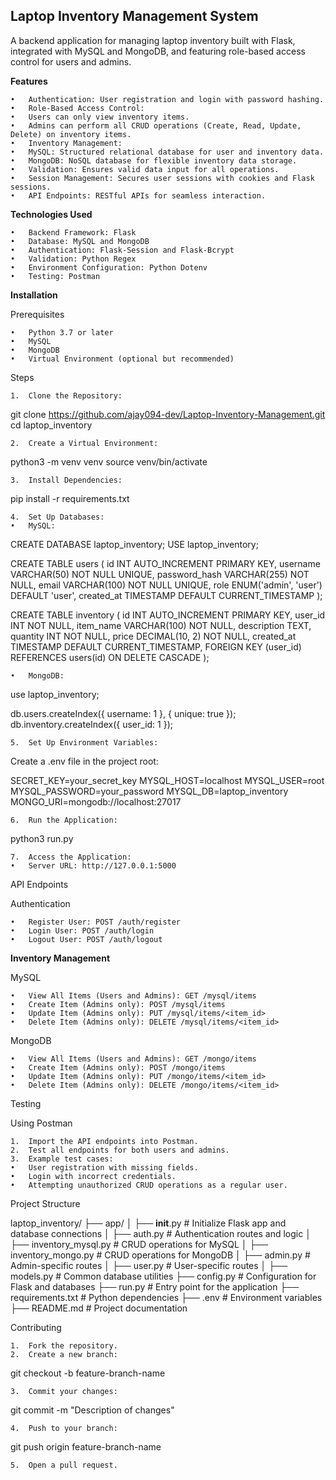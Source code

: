 
## Laptop Inventory Management System

A backend application for managing laptop inventory built with Flask, integrated with MySQL and MongoDB, and featuring role-based access control for users and admins.

**Features**

	•	Authentication: User registration and login with password hashing.
	•	Role-Based Access Control:
	•	Users can only view inventory items.
	•	Admins can perform all CRUD operations (Create, Read, Update, Delete) on inventory items.
	•	Inventory Management:
	•	MySQL: Structured relational database for user and inventory data.
	•	MongoDB: NoSQL database for flexible inventory data storage.
	•	Validation: Ensures valid data input for all operations.
	•	Session Management: Secures user sessions with cookies and Flask sessions.
	•	API Endpoints: RESTful APIs for seamless interaction.

**Technologies Used**

	•	Backend Framework: Flask
	•	Database: MySQL and MongoDB
	•	Authentication: Flask-Session and Flask-Bcrypt
	•	Validation: Python Regex
	•	Environment Configuration: Python Dotenv
	•	Testing: Postman

**Installation**

Prerequisites

	•	Python 3.7 or later
	•	MySQL
	•	MongoDB
	•	Virtual Environment (optional but recommended)

Steps

	1.	Clone the Repository:

git clone <https://github.com/ajay094-dev/Laptop-Inventory-Management.git>
cd laptop_inventory


	2.	Create a Virtual Environment:

python3 -m venv venv
source venv/bin/activate


	3.	Install Dependencies:

pip install -r requirements.txt


	4.	Set Up Databases:
	•	MySQL:

CREATE DATABASE laptop_inventory;
USE laptop_inventory;

CREATE TABLE users (
    id INT AUTO_INCREMENT PRIMARY KEY,
    username VARCHAR(50) NOT NULL UNIQUE,
    password_hash VARCHAR(255) NOT NULL,
    email VARCHAR(100) NOT NULL UNIQUE,
    role ENUM('admin', 'user') DEFAULT 'user',
    created_at TIMESTAMP DEFAULT CURRENT_TIMESTAMP
);

CREATE TABLE inventory (
    id INT AUTO_INCREMENT PRIMARY KEY,
    user_id INT NOT NULL,
    item_name VARCHAR(100) NOT NULL,
    description TEXT,
    quantity INT NOT NULL,
    price DECIMAL(10, 2) NOT NULL,
    created_at TIMESTAMP DEFAULT CURRENT_TIMESTAMP,
    FOREIGN KEY (user_id) REFERENCES users(id) ON DELETE CASCADE
);


	•	MongoDB:

use laptop_inventory;

db.users.createIndex({ username: 1 }, { unique: true });
db.inventory.createIndex({ user_id: 1 });


	5.	Set Up Environment Variables:
Create a .env file in the project root:

SECRET_KEY=your_secret_key
MYSQL_HOST=localhost
MYSQL_USER=root
MYSQL_PASSWORD=your_password
MYSQL_DB=laptop_inventory
MONGO_URI=mongodb://localhost:27017


	6.	Run the Application:

python3 run.py


	7.	Access the Application:
	•	Server URL: http://127.0.0.1:5000

API Endpoints

Authentication

	•	Register User: POST /auth/register
	•	Login User: POST /auth/login
	•	Logout User: POST /auth/logout

**Inventory Management**

MySQL

	•	View All Items (Users and Admins): GET /mysql/items
	•	Create Item (Admins only): POST /mysql/items
	•	Update Item (Admins only): PUT /mysql/items/<item_id>
	•	Delete Item (Admins only): DELETE /mysql/items/<item_id>

MongoDB

	•	View All Items (Users and Admins): GET /mongo/items
	•	Create Item (Admins only): POST /mongo/items
	•	Update Item (Admins only): PUT /mongo/items/<item_id>
	•	Delete Item (Admins only): DELETE /mongo/items/<item_id>

Testing

Using Postman

	1.	Import the API endpoints into Postman.
	2.	Test all endpoints for both users and admins.
	3.	Example test cases:
	•	User registration with missing fields.
	•	Login with incorrect credentials.
	•	Attempting unauthorized CRUD operations as a regular user.

Project Structure

laptop_inventory/
├── app/
│   ├── __init__.py        # Initialize Flask app and database connections
│   ├── auth.py            # Authentication routes and logic
│   ├── inventory_mysql.py # CRUD operations for MySQL
│   ├── inventory_mongo.py # CRUD operations for MongoDB
│   ├── admin.py           # Admin-specific routes
│   ├── user.py            # User-specific routes
│   ├── models.py          # Common database utilities
├── config.py              # Configuration for Flask and databases
├── run.py                 # Entry point for the application
├── requirements.txt       # Python dependencies
├── .env                   # Environment variables
├── README.md              # Project documentation

Contributing

	1.	Fork the repository.
	2.	Create a new branch:

git checkout -b feature-branch-name


	3.	Commit your changes:

git commit -m "Description of changes"


	4.	Push to your branch:

git push origin feature-branch-name


	5.	Open a pull request.

